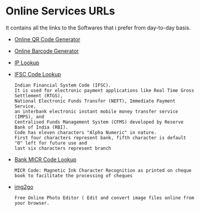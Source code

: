 # Online Services URLs
It contains all the links to the Softwares that i prefer from day-to-day basis.


* <a href="http://atomurl.net/qrcode/">Online QR Code Generator</a>  <br/>
* <a href="http://atomurl.net/barcode/">Online Barcode Generator </a>
* <a href="http://atomurl.net/myip/ ">IP Lookup </a>
* <a href="https://ifsc.bankifsccode.com/">IFSC Code Lookup</a>

      Indian Financial System Code (IFSC). 
      It is used for electronic payment applications like Real Time Gross Settlement (RTGS), 
      National Electronic Funds Transfer (NEFT), Immediate Payment Service, 
      an interbank electronic instant mobile money transfer service (IMPS), and
      Centralised Funds Management System (CFMS) developed by Reserve Bank of India (RBI). 
      Code has eleven characters "Alpha Numeric" in nature. 
      First four characters represent bank, fifth character is default "0" left for future use and
      last six characters represent branch
* <a href="https://www.bankmicrcode.com/">Bank MICR Code Lookup</a>
       
      MICR Code: Magnetic Ink Character Recognition as printed on cheque book to facilitate the processing of cheques
* <a href="https://www.img2go.com/">img2go </a>

      Free Online Photo Editor ( Edit and convert image files online from your browser.
     
     
